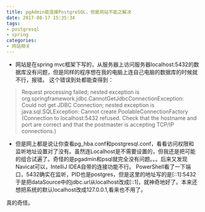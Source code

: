 ```yaml
---
title: pgAdmin能连接PostgreSQL，但是网站不能之解决
date: 2017-08-17 15:35:34
tags: 
- postgresql
- spring
categories:
- 网站相关
---
```


<!--more-->

 

 

 -  网站是在spring mvc框架下写的，从服务器上访问服务器localhost:5432的数据库没有问题，但是同样的程序想在我的电脑上连自己电脑的数据库的时候就不行，报错。
  这个错误到处都能查得到：
 

> Request processing failed; nested exception is org.springframework.jdbc.CannotGetJdbcConnectionException: Could not get JDBC Connection; nested exception is java.sql.SQLException: Cannot create PoolableConnectionFactory (Connection to localhost:5432 refused. Check that the hostname and port are correct and that the postmaster is accepting TCP/IP connections.)



- 但是网上都是说让你查看pg_hba.conf和postgresql.conf，看看访问权限和监听地址设置对了没有。虽然连Localhost是不需要设置的，但我还是把可能的组合试遍了。奇怪的是pgadmin和psql就完全没有问题。。。后来又发现Navicat可以，IntelliJ IDEA自带的连接功能不行。
PowerShell看了一下端口，5432确实在监听，PID也是postgres，但是这里的地址写的是[::1]:5432
于是把dataSource中的jdbc.url从localhost改成[::1]，就神奇地好了。本来还想把系统的默认localhost改成127.0.0.1,看来也不用了。
 
真的奇怪。